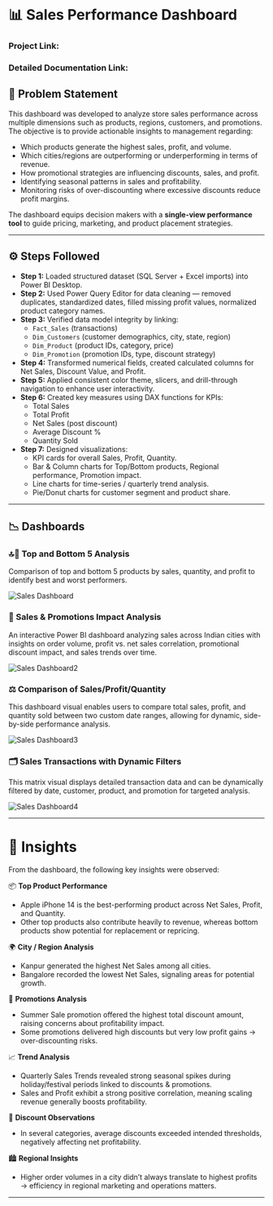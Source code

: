 # 📊 Sales Performance Dashboard  
 
### Project Link:


### Detailed Documentation Link:


## 📝 Problem Statement  
This dashboard was developed to analyze store sales performance across multiple dimensions such as products, regions, customers, and promotions.  
The objective is to provide actionable insights to management regarding:  

-  Which products generate the highest sales, profit, and volume.  
-  Which cities/regions are outperforming or underperforming in terms of revenue.  
- How promotional strategies are influencing discounts, sales, and profit.  
- Identifying seasonal patterns in sales and profitability.  
- Monitoring risks of over-discounting where excessive discounts reduce profit margins.  

The dashboard equips decision makers with a **single-view performance tool** to guide pricing, marketing, and product placement strategies.  

---

## ⚙️ Steps Followed  

- **Step 1:** Loaded structured dataset (SQL Server + Excel imports) into Power BI Desktop.  
- **Step 2:**  Used Power Query Editor for data cleaning — removed duplicates, standardized dates, filled missing profit values, normalized product category names.  
- **Step 3:**  Verified data model integrity by linking:  
  - `Fact_Sales` (transactions)  
  - `Dim_Customers` (customer demographics, city, state, region)  
  - `Dim_Product` (product IDs, category, price)  
  - `Dim_Promotion` (promotion IDs, type, discount strategy)  
- **Step 4:**  Transformed numerical fields, created calculated columns for Net Sales, Discount Value, and Profit.  
- **Step 5:**  Applied consistent color theme, slicers, and drill-through navigation to enhance user interactivity.  
- **Step 6:**  Created key measures using DAX functions for KPIs:  
  -  Total Sales  
  -  Total Profit  
  -  Net Sales (post discount)  
  -  Average Discount %  
  -  Quantity Sold  
- **Step 7:**  Designed visualizations:  
  -  KPI cards for overall Sales, Profit, Quantity.  
  -  Bar & Column charts for Top/Bottom products, Regional performance, Promotion impact.  
  -  Line charts for time-series / quarterly trend analysis.  
  -  Pie/Donut charts for customer segment and product share.  

---

## 📉 Dashboards  

### 🔝🔻 Top and Bottom 5 Analysis  
Comparison of top and bottom 5 products by sales, quantity, and profit to identify best and worst performers.

![Sales Dashboard](https://github.com/user-attachments/assets/681cb6d5-0d8c-4f20-94e0-074436de0917)  

### 🎯 Sales & Promotions Impact Analysis  
An interactive Power BI dashboard analyzing sales across Indian cities with insights on order volume, profit vs. net sales correlation, promotional discount impact, and sales trends over time.  

![Sales Dashboard2](https://github.com/user-attachments/assets/f4453950-7a3a-469b-b0fe-605d1dff5064)  

### ⚖️ Comparison of Sales/Profit/Quantity  
This dashboard visual enables users to compare total sales, profit, and quantity sold between two custom date ranges, allowing for dynamic, side-by-side performance analysis.  

![Sales Dashboard3](https://github.com/user-attachments/assets/868cc627-8210-4223-a67c-b69aafc70932)  

### 🗂️ Sales Transactions with Dynamic Filters  
This matrix visual displays detailed transaction data and can be dynamically filtered by date, customer, product, and promotion for targeted analysis.

![Sales Dashboard4](https://github.com/user-attachments/assets/d2171a9f-b96e-4140-ba35-ce87c48415c4)  

---

# 🔎 Insights  

From the dashboard, the following key insights were observed:  

📦 **Top Product Performance**  
  - Apple iPhone 14 is the best-performing product across Net Sales, Profit, and Quantity.  
  - Other top products also contribute heavily to revenue, whereas bottom products show potential for replacement or repricing.  

🌍 **City / Region Analysis**  
  -  Kanpur generated the highest Net Sales among all cities.  
  -  Bangalore recorded the lowest Net Sales, signaling areas for potential growth.  

🎯 **Promotions Analysis**  
  -  Summer Sale promotion offered the highest total discount amount, raising concerns about profitability impact.  
  -  Some promotions delivered high discounts but very low profit gains → over-discounting risks.  

📈 **Trend Analysis**  
  -  Quarterly Sales Trends revealed strong seasonal spikes during holiday/festival periods linked to discounts & promotions.  
  -  Sales and Profit exhibit a strong positive correlation, meaning scaling revenue generally boosts profitability.  

💸 **Discount Observations**  
  - In several categories, average discounts exceeded intended thresholds, negatively affecting net profitability.  

🏙️ **Regional Insights**  
  - Higher order volumes in a city didn’t always translate to highest profits → efficiency in regional marketing and operations matters.  

---
